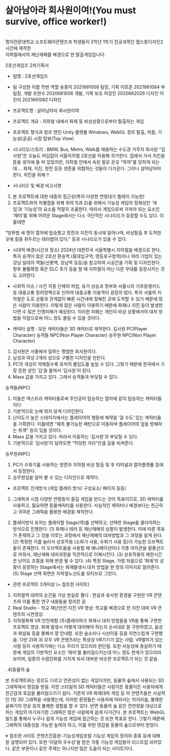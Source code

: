 <h1>살아남아라 회사원이여!(You must survive, office worker!)</h1>
<br>
명지전문대학교 소프트웨어콘텐츠과 학생들이 2학년 1학기 전공과목인 캡스톤디자인2 시간에 제작한<br>지하철에서의 재난재해를 배경으로 한 탈출게임입니다.


2호선게임즈 2차기획서
- 팀명 : 2호선게임즈

- 팀 구성원
이름	학번	역할
송종익	2021661056	팀장, 기획
이호준	2021661084	부팀장, 개발
조현수	2020661006	개발, 기획 보조
허강진	2020662026	디자인
이진이	2021661082	디자인


- 프로젝트명 : 살아남아라 회사원이여

- 프로젝트 개요 : 지하철 내에서 화재 등 비상상황으로부터 탈출하는 게임

- 프로젝트 형식과 장르
엔진	Unity
플랫폼	Windows, WebGL
장르	탈출, 퍼즐, 기능성(공공)
시점	탑뷰(Top View)


- 시나리오/스토리 : BMW, Bus, Metro, Walk를 애용하는 수도권 거주자 회사원 “김사원”은 오늘도 어김없이 서울지하철 2호선을 이용해 귀가한다. 
 집에서 가서 치킨을 뜯을 생각에 들 떠 있었지만, 지하철 안에서 속된 말로 온갖 “억까”를 당하게 되는데.... 화재, 지진, 정전 등등 생존을 위협하는 것들이 다가온다. 
그러나 살아남아야 한다. 치킨을 위해 !!

- 시나리오 및 배경 비고사항
1) 본 프로젝트에 대한 대중의 접근성(특히 다양한 연령대가 플레이 가능한)
2) 프로젝트와의 차별점을 위해 
위의 1)과 2)를 위해서 기능성 게임의 정체성인 ‘게임’과 ‘기능성’의 요소를 적절히 조율한다.
따라서 게임으로써 가져야 되는 요소인 ‘재미’를 위해 어려운 Stage에서는 다소 극단적인 시나리오가 등장할 수도 있다. 이를테면
 
“방화범 세 명이 열차에 탑승했고 정전과 지진이 동시에 일어나며, 비상탈출 후 도착한 곳에 칼을 휘두르는 테러범이 있다.” 
등과 시나리오가 있을 수 있다.


 - 시대적 배경(시간과 장소)
2024년 대한민국 서울특별시 지하철을 배경으로 한다. 특히 승객이 많은 2호선 환승역 (홍대입구역, 영등포구청역)이나 여러 기업이 있는 강남 일대의 역들(선릉역, 강남역 등등)을 참고하여 시공간을 기획 및 디자인한다.
향후 볼륨확장 혹은 DLC 추가 등을 할 때 지하철이 아닌 
다른 무대를 등장시키는 것도 고려한다.


- 사회적 이슈 / 사건
각종 단체의 파업, 유가 상승과 정부와 서울시의 기후동행카드 등 대중교통 장려정책으로 인하여 대중교통 이용객이 굉장히 많다. 특히 서울의 지하철은 도로 상황과 관계없이 
빠른 시간내에 정해진 곳에 도착할 수 있기 때문에 많은 사람이 이용한다. 
이렇게 많은 사람이 이용하기 때문에 화재나 지진 등이 발생한다면 수 많은 인명피해가 예상된다. 이러한 피해는 개인이 비상 상황에서의 대처 방법을 익힘으로써 어느 정도 줄일 수 있을 것이다.

- 캐릭터 설명 : 모든 캐릭터들은 3D 캐릭터로 제작한다.
김사원	PC(Player Character)
승객들	NPC(Non Player Character)
승무원	NPC(Non Player Character)

1) 김사원은 서울에서 일하는 평범한 회사원이다. 
2) 남성과 여성 2개의 성으로 구별한 디자인을 만든다.
3) PC의 개성이 약해질수록 유저의 몰입도를 높일 수 있다. 그렇기 때문에 한국에서 가장 흔한 성인 ‘김’을 붙여서 ‘김사원’이 된다.
4) Mass 값을 가지고 있다. 그래서 승객들과 부딪칠 수 있다.

승객들(NPC)
1)	이들은 엑스트라 캐릭터들로써 주인공이 탑승하는 열차에 같이 탑승하는 캐릭터들이다
2)	기본적으로 눈에 띄지 않게 디자인한다. 
3)	난이도가 높은 스테이지에서는 플레이어의 행동에 제약을 ‘걸 수도’ 있는 캐릭터들을 기획한다. 이를테면 “예측 불가능한 패턴으로 이동하며 플레이어의 앞을 방해하는  취객” 등이 있을 것이다.
4)	Mass 값을 가지고 있다. 따라서 이동하는 ‘김사원’과 부딪칠 수 있다.
5)	기본적으로 ‘김사원’이 달려오면 “적당한 거리”만큼 길을 비켜준다.


승무원(NPC)
1) PC가 수화기를 사용하는 장면과 지하철 비상 탈출 및 후 터미널과 열차플랫폼 등에서 등장한다.
2) 승무원임을 알아 볼 수 있는 디자인으로 제작다.

- 프로젝트 전개방식 (게임 플레이 방식/ 구성요소/ 페이지 등등)
1. 그래픽과 시점
다양한 연령층이 즐길 게임을 만드는 것이 목표이므로, SD 캐릭터를 사용하고, 필요하면 동물캐릭터를 사용한다. 
 사실적인 캐릭터나 배경보다는 친근하고 귀여운 그래픽을 활용한 배경을 제작한다.

2. 플레이방식
유저는 플레이할 Stage(역)를 선택하고, 선택한 Stage를 클리어하는 방식으로 진행한다.
(1)	화재나 테러 등 재난재해의 상황이 발생한다. 이에 따른 목표가 존재하고 그 것을 이루는 과정에서 재난재해의 대처방법과 그 과정을 알게 된다. 
(2)	특정한 키를 눌러서 상호작용 (소화기 사용, 수화기 사용 등)이 가능한 오브젝트들이 존재한다. 이 오브젝트들을 사용할 때 애니메이션이나 각종 아이콘을 말풍선으로 띄워서, 재난재해 대처과정을 직관적으로 이해시킨다.
(3)	상호작용의 제한시간은 난이도 조절을 위해 변경 될 수 있다.
(4)	특정 Stage, 가령 처음으로 ‘화재’의 상황이 등장하는 Stage에서는 화재발생시 대처 방법을 한 장의 이미지로 알려준다.
(5)	Stage 선택 화면은 지하철노선도를 모티브로 그린다.

- 관련 프로젝트 3개이상 (+ 참조한 사이트)
1) 지하철역 대피의 순간을 가상 현실로 풀다 : 현실과 유사한 환경을 구현한 VR 콘텐츠와 이를 통한   연구 내용들을 정리한 글
2) Real Studio - 학교 재난안전 지진 VR 영상: 학교를 배경으로 한 지진 대피 VR 콘텐츠의 시연영상.  
3) 지하철화재 VR 안전체험 (주)플레이파크
화재시 대처 방법들을 VR을 통해 구현한 프로젝트 영상. 
화재 발생시 어떻게 대처해야 하는지 순서대로 잘 구현하였고, 음성과 화살표 등을 통해서 잘 안내함. 
또한 숨소리나 시선이동 등을 자연스럽게 구현했음.
 다만 2)와 3) 모두 VR 콘텐츠라는 특성상 VR기기가 없는 사람, VR멀미가 있는 사람 등이 사용하기에는 다소 무리가 있으리라 판단됨. 또한 사실성에 충실하기 때문에 게임의 기본적인 요소인 ‘재미’를 불러일으키는데 어느 정도 한계가 있으리라 보이며, 일종의 수렴진화를 거치게 되서	 대부분 비슷한 프로젝트가 되는 것 같음.

 .
4)동물의 숲
 
본 프로젝트와는 장르도 다르고 연관성이 없는 게임이지만, 동물의 숲에서 사용되는 SD 그래픽에서 영감을 받음. 이런 스타일의 SD 캐릭터들은 사람이든 동물이든 사용자에게 친근감과 호감을 불러일으키기 쉽다. 
 기존의 VR 화재대피 게임 등 의 콘텐츠들은 사실적인 1칭 3D 그래픽을 사용했는데, 이러한 환경들은 사용자에 따라서는 어지러움, 불쾌한 골짜기의 연상 등의 불쾌한 경험을 할 수 있다. 
 반면 동물의 숲 같은 전연령을 대상으로 하는 게임의 아기자기한 그래픽은 많은 사람에게 쉽게 다가간다. 
 본 프로젝트는 WebGL 빌드를 통해서 누구나 쉽게 기능성 게임에 접근하는 것 또한 목표로 한다. 그렇기 때문에 그래픽의 대중성을 가능한 높여야 하고, 이를 위한 영감을 동물의 숲으로부터 받았다.

※ 참조한 사이트
콘텐츠진흥원-기능성게임포털
기능성 게임의 정의와 종류 등에 대해 잘 설명되어 있다. 또한 ‘이달의 우수상’을 받은 각종 기능성 게임들이 리스트업 되어있다. 같은 부문이나 같은 주제는 아니지만 많은 도움이 되는 사이트이다.
 

